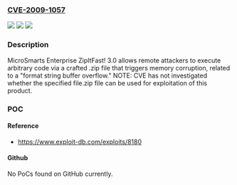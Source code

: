 ### [CVE-2009-1057](https://cve.mitre.org/cgi-bin/cvename.cgi?name=CVE-2009-1057)
![](https://img.shields.io/static/v1?label=Product&message=n%2Fa&color=blue)
![](https://img.shields.io/static/v1?label=Version&message=n%2Fa&color=blue)
![](https://img.shields.io/static/v1?label=Vulnerability&message=n%2Fa&color=brighgreen)

### Description

MicroSmarts Enterprise ZipItFast! 3.0 allows remote attackers to execute arbitrary code via a crafted .zip file that triggers memory corruption, related to a "format string buffer overflow." NOTE: CVE has not investigated whether the specified file.zip file can be used for exploitation of this product.

### POC

#### Reference
- https://www.exploit-db.com/exploits/8180

#### Github
No PoCs found on GitHub currently.

